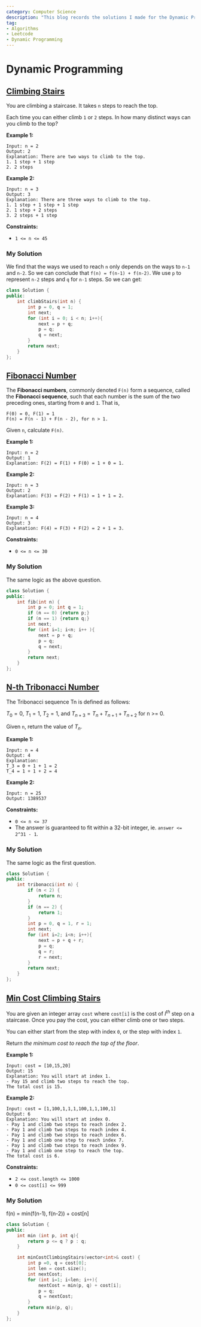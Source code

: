 ```yaml
---
category: Computer Science
description: "This blog records the solutions I made for the Dynamic Programming questions from Leetcode"
tag:
- Algorithms
- Leetcode
- Dynamic Programming
---
```

# Dynamic Programming

## [Climbing Stairs](https://leetcode.cn/problems/climbing-stairs/)

You are climbing a staircase. It takes `n` steps to reach the top.

Each time you can either climb `1` or `2` steps. In how many distinct ways can you climb to the top?

**Example 1:**

```
Input: n = 2
Output: 2
Explanation: There are two ways to climb to the top.
1. 1 step + 1 step
2. 2 steps
```

**Example 2:**

```
Input: n = 3
Output: 3
Explanation: There are three ways to climb to the top.
1. 1 step + 1 step + 1 step
2. 1 step + 2 steps
3. 2 steps + 1 step 
```

**Constraints:**

- `1 <= n <= 45`

### My Solution

We find that the ways we used to reach `n` only depends on the ways to `n-1` and `n-2`.  So we can conclude that `f(n) = f(n-1) + f(n-2)`. We use `p` to represent `n-2` steps and `q` for `n-1` steps. So we can get:

```c++
class Solution {
public:
    int climbStairs(int n) {
        int p = 0, q = 1;
        int next;
        for (int i = 0; i < n; i++){
            next = p + q;
            p = q;
            q = next;
        }
        return next;
    }
};
```

## [Fibonacci Number](https://leetcode.cn/problems/fibonacci-number/)

The **Fibonacci numbers**, commonly denoted `F(n)` form a sequence, called the **Fibonacci sequence**, such that each number is the sum of the two preceding ones, starting from `0` and `1`. That is,

```
F(0) = 0, F(1) = 1
F(n) = F(n - 1) + F(n - 2), for n > 1.
```

Given `n`, calculate `F(n)`.

**Example 1:**

```
Input: n = 2
Output: 1
Explanation: F(2) = F(1) + F(0) = 1 + 0 = 1.
```

**Example 2:**

```
Input: n = 3
Output: 2
Explanation: F(3) = F(2) + F(1) = 1 + 1 = 2.
```

**Example 3:**

```
Input: n = 4
Output: 3
Explanation: F(4) = F(3) + F(2) = 2 + 1 = 3.
```

**Constraints:**

- `0 <= n <= 30`

### My Solution

The same logic as the above question.

```c++
class Solution {
public:
    int fib(int n) {
        int p = 0; int q = 1;
        if (n == 0) {return p;}
        if (n == 1) {return q;}
        int next;
        for (int i=1; i<n; i++ ){
            next = p + q;
            p = q;
            q = next;
        }
        return next;
    }
};
```



## [N-th Tribonacci Number](https://leetcode.cn/problems/n-th-tribonacci-number/)

The Tribonacci sequence Tn is defined as follows: 

$T_0 = 0$, $T_1 = 1$, $T_2 = 1$, and $T_{n+3} = T_n + T_{n+1} + T_{n+2}$ for n >= 0.

Given `n`, return the value of $T_n$.

**Example 1:**

```
Input: n = 4
Output: 4
Explanation:
T_3 = 0 + 1 + 1 = 2
T_4 = 1 + 1 + 2 = 4
```

**Example 2:**

```
Input: n = 25
Output: 1389537
```

**Constraints:**

- `0 <= n <= 37`
- The answer is guaranteed to fit within a 32-bit integer, ie. `answer <= 2^31 - 1`.

### My Solution

The same logic as the first question.

```c++
class Solution {
public:
    int tribonacci(int n) {
        if (n < 2) {
            return n;
        }
        if (n == 2) {
            return 1;
        }
        int p = 0, q = 1, r = 1;
        int next;
        for (int i=2; i<n; i++){
            next = p + q + r;
            p = q;
            q = r;
            r = next;
        }
        return next;
    }
};
```

## [Min Cost Climbing Stairs](https://leetcode.cn/problems/min-cost-climbing-stairs/)

You are given an integer array `cost` where `cost[i]` is the cost of $I^{th}$ step on a staircase. Once you pay the cost, you can either climb one or two steps.

You can either start from the step with index `0`, or the step with index `1`.

Return *the minimum cost to reach the top of the floor*.

**Example 1:**

```
Input: cost = [10,15,20]
Output: 15
Explanation: You will start at index 1.
- Pay 15 and climb two steps to reach the top.
The total cost is 15.
```

**Example 2:**

```
Input: cost = [1,100,1,1,1,100,1,1,100,1]
Output: 6
Explanation: You will start at index 0.
- Pay 1 and climb two steps to reach index 2.
- Pay 1 and climb two steps to reach index 4.
- Pay 1 and climb two steps to reach index 6.
- Pay 1 and climb one step to reach index 7.
- Pay 1 and climb two steps to reach index 9.
- Pay 1 and climb one step to reach the top.
The total cost is 6.
```

**Constraints:**

- `2 <= cost.length <= 1000`
- `0 <= cost[i] <= 999`

### My Solution

f(n) =  min(f(n-1), f(n-2)) + cost[n]

```c++
class Solution {
public:
    int min (int p, int q){
        return p <= q ? p : q;
    }

    int minCostClimbingStairs(vector<int>& cost) {
        int p =0, q = cost[0];
        int len = cost.size();
        int nextCost;
        for (int i=1; i<len; i++){
            nextCost = min(p, q) + cost[i];
            p = q;
            q = nextCost;
        }
        return min(p, q);
    }
};
```

